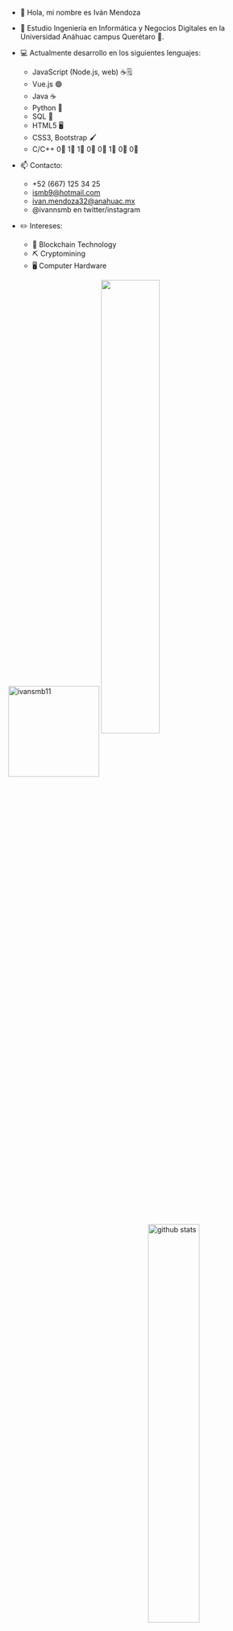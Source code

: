 - 👋 Hola, mi nombre es Iván Mendoza
- 📗 Estudio Ingeniería en Informática y Negocios Digitales en la Universidad Anáhuac campus Querétaro 🦁.
- 💻 Actualmente desarrollo en los siguientes lenguajes:

    - JavaScript (Node.js, web) ☕🗒️
    - Vue.js 🟢
    - Java ☕
    - Python 🐍
    - SQL 🔋
    - HTML5 🖥️
    - CSS3, Bootstrap 🖌️
    - C/C++ 0⃣ 1⃣ 1⃣ 0⃣ 0⃣ 1⃣ 0⃣ 0⃣


- 📫 Contacto:
    - +52 (667) 125 34 25
    - ismb9@hotmail.com
    - ivan.mendoza32@anahuac.mx
    - @ivannsmb en twitter/instagram

- ✏️ Intereses:
    - 🔗 Blockchain Technology
    - ⛏️ Cryptomining
    - 🖥️ Computer Hardware



<img height="180em" src="https://github-readme-stats.vercel.app/api/top-langs?username=ivansmb11&show_icons=true&theme=gotham&locale=en&layout=compact&hide_border=true&theme=gotham&hide=Jupyter Notebook,SCSS,Less,Handlebars&langs_count=6" alt="ivansmb11" align = "center"/>

<img src="https://github-readme-streak-stats.herokuapp.com/?user=ivansmb11&theme=dark" width="48%" >

<img src="https://github-readme-stats.vercel.app/api?username=ivansmb11&show_icons=true&theme=gotham" alt="github stats" width="45%" align="right"/>

